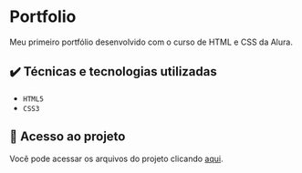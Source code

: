 # Portfolio
Meu primeiro portfólio desenvolvido com o curso de HTML e CSS da Alura.

## ✔️ Técnicas e tecnologias utilizadas
- `HTML5`
- `CSS3`

## 📁 Acesso ao projeto
Você pode acessar os arquivos do projeto clicando [aqui](https://github.com/).
